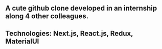 ## A cute github clone developed in an internship along 4 other colleagues.

## Technologies: Next.js, React.js, Redux, MaterialUI
